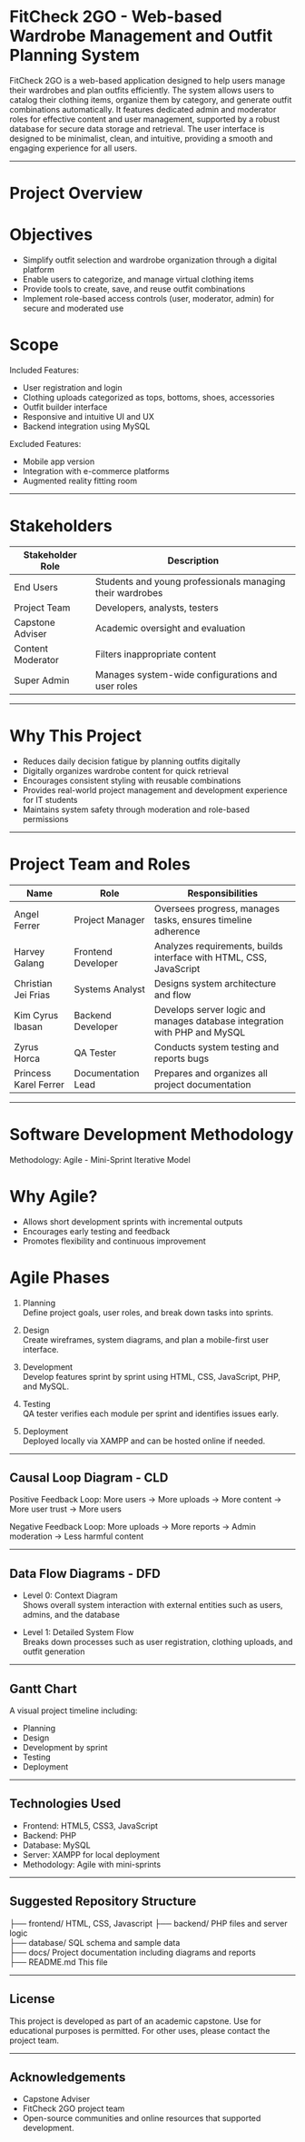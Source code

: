# FitCheck 2GO - Web-based Wardrobe Management and Outfit Planning System

FitCheck 2GO is a web-based application designed to help users manage their wardrobes and plan outfits efficiently. The system allows users to catalog their clothing items, organize them by category, and generate outfit combinations automatically. It features dedicated admin and moderator roles for effective content and user management, supported by a robust database for secure data storage and retrieval. The user interface is designed to be minimalist, clean, and intuitive, providing a smooth and engaging experience for all users.

---

# Project Overview

# Objectives
- Simplify outfit selection and wardrobe organization through a digital platform
- Enable users to categorize, and manage virtual clothing items
- Provide tools to create, save, and reuse outfit combinations
- Implement role-based access controls (user, moderator, admin) for secure and moderated use

# Scope

Included Features:
- User registration and login
- Clothing uploads categorized as tops, bottoms, shoes, accessories
- Outfit builder interface
- Responsive and intuitive UI and UX
- Backend integration using MySQL

Excluded Features:
- Mobile app version
- Integration with e-commerce platforms
- Augmented reality fitting room

---

# Stakeholders

| Stakeholder Role     | Description                                                                 |
|----------------------|-----------------------------------------------------------------------------|
| End Users            | Students and young professionals managing their wardrobes                   |
| Project Team         | Developers, analysts, testers                                               |
| Capstone Adviser     | Academic oversight and evaluation                                           |
| Content Moderator    | Filters inappropriate content                                               |
| Super Admin          | Manages system-wide configurations and user roles                           |

---

# Why This Project

- Reduces daily decision fatigue by planning outfits digitally
- Digitally organizes wardrobe content for quick retrieval
- Encourages consistent styling with reusable combinations
- Provides real-world project management and development experience for IT students
- Maintains system safety through moderation and role-based permissions

---

# Project Team and Roles

| Name                  | Role                | Responsibilities                                                          |
|-----------------------|---------------------|---------------------------------------------------------------------------|
| Angel Ferrer          | Project Manager     | Oversees progress, manages tasks, ensures timeline adherence              |
| Harvey Galang         | Frontend Developer  | Analyzes requirements, builds interface with HTML, CSS, JavaScript        |
| Christian Jei Frias   | Systems Analyst     | Designs system architecture and flow                                      |
| Kim Cyrus Ibasan      | Backend Developer   | Develops server logic and manages database integration with PHP and MySQL |
| Zyrus Horca           | QA Tester           | Conducts system testing and reports bugs                                  |
| Princess Karel Ferrer | Documentation Lead  | Prepares and organizes all project documentation                          |

---

# Software Development Methodology

Methodology: Agile - Mini-Sprint Iterative Model

# Why Agile?

- Allows short development sprints with incremental outputs
- Encourages early testing and feedback
- Promotes flexibility and continuous improvement

# Agile Phases

1. Planning  
   Define project goals, user roles, and break down tasks into sprints.

2. Design  
   Create wireframes, system diagrams, and plan a mobile-first user interface.

3. Development  
   Develop features sprint by sprint using HTML, CSS, JavaScript, PHP, and MySQL.

4. Testing  
   QA tester verifies each module per sprint and identifies issues early.

5. Deployment  
   Deployed locally via XAMPP and can be hosted online if needed.

---

## Causal Loop Diagram - CLD

Positive Feedback Loop:
More users → More uploads → More content → More user trust → More users

Negative Feedback Loop:
More uploads → More reports → Admin moderation → Less harmful content

---

## Data Flow Diagrams - DFD

- Level 0: Context Diagram  
  Shows overall system interaction with external entities such as users, admins, and the database

- Level 1: Detailed System Flow  
  Breaks down processes such as user registration, clothing uploads, and outfit generation

---

## Gantt Chart

A visual project timeline including:
- Planning
- Design
- Development by sprint
- Testing
- Deployment

---

## Technologies Used

- Frontend: HTML5, CSS3, JavaScript  
- Backend: PHP  
- Database: MySQL  
- Server: XAMPP for local deployment  
- Methodology: Agile with mini-sprints

---

## Suggested Repository Structure

├── frontend/           HTML, CSS, Javascript
├── backend/            PHP files and server logic  
├── database/           SQL schema and sample data  
├── docs/               Project documentation including diagrams and reports  
├── README.md           This file  

---

## License

This project is developed as part of an academic capstone. Use for educational purposes is permitted. For other uses, please contact the project team.

---

## Acknowledgements

- Capstone Adviser  
- FitCheck 2GO project team  
- Open-source communities and online resources that supported development.

